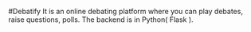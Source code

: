 #Debatify
It is an online debating platform where you can play debates, raise questions, polls. The backend is in Python( Flask ).
